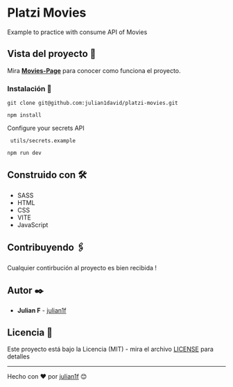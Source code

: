 # Platzi Movies
Example to practice with consume API of Movies


## Vista del proyecto 🚀

Mira **[Movies-Page](https://julian1david.github.io/platzi-movies/)** para conocer como funciona el proyecto.


### Instalación 🔧

```
git clone git@github.com:julian1david/platzi-movies.git
```

```
npm install
```

Configure your secrets API 

```
 utils/secrets.example
```

```
npm run dev
````


## Construido con 🛠️

* SASS
* HTML
* CSS
* VITE
* JavaScript

## Contribuyendo 🖇️

Cualquier contirbución al proyecto es bien recibida ! 

## Autor ✒️

* **Julian F**  - [julian1f](https://github.com/julian1david)


## Licencia 📄

Este proyecto está bajo la Licencia (MIT) - mira el archivo [LICENSE](LICENSE) para detalles

---
Hecho con ❤️ por [julian1f](https://github.com/julian1david) 😊